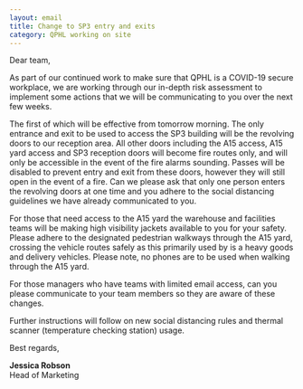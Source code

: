 ```yaml
---
layout: email
title: Change to SP3 entry and exits
category: QPHL working on site
---
```


Dear team,

As part of our continued work to make sure that QPHL is a COVID-19 secure workplace, we are working through our in-depth risk assessment to implement some actions that we will be communicating to you over the next few weeks.

The first of which will be effective from tomorrow morning. The only entrance and exit to be used to access the SP3 building will be the revolving doors to our reception area. All other doors including the A15 access, A15 yard access and SP3 reception doors will become fire routes only, and will only be accessible in the event of the fire alarms sounding. Passes will be disabled to prevent entry and exit from these doors, however they will still open in the event of a fire. Can we please ask that only one person enters the revolving doors at one time and you adhere to the social distancing guidelines we have already communicated to you.

For those that need access to the A15 yard the warehouse and facilities teams will be making high visibility jackets available to you for your safety.  Please adhere to the designated pedestrian walkways through the A15 yard, crossing the vehicle routes safely as this primarily used by is a heavy goods and delivery vehicles. Please note, no phones are to be used when walking through the A15 yard.

For those managers who have teams with limited email access, can you please communicate to your team members so they are aware of these changes.

Further instructions will follow on new social distancing rules and thermal scanner (temperature checking station) usage.

Best regards,

**Jessica Robson**<br>
Head of Marketing